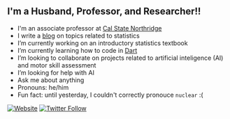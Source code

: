 ## I'm a Husband, Professor, and Researcher!!

- I'm an associate professor at [Cal State Northridge](https://www.metalab.csun.edu/faculty/ovande.furtado)
- I write a [blog](https://drfurtado.github.io/randomstats) on topics related to statistics
- I’m currently working on an introductory statistics textbook
- I’m currently learning how to code in [Dart](https://dart.dev)
- I’m looking to collaborate on projects related to artificial inteligence (AI) and motor skill assessment
- I’m looking for help with AI
- Ask me about anything
- Pronouns: he/him
- Fun fact: until yesterday, I couldn't correctly pronouce `nuclear` :(

[![Website](https://img.shields.io/website?label=drfurtado.us&style=for-the-badge&url=http%3A%2F%2Fdrfurtado.us)](http://drfurtado.us)
[![Twitter Follow](https://img.shields.io/twitter/follow/ofurtado?color=1DA1F2&logo=twitter&style=for-the-badge)](https://twitter.com/intent/follow?original_referer=https%3A%2F%2Fgithub.com%2Fdrfurtado&screen_name=ofurtado)


